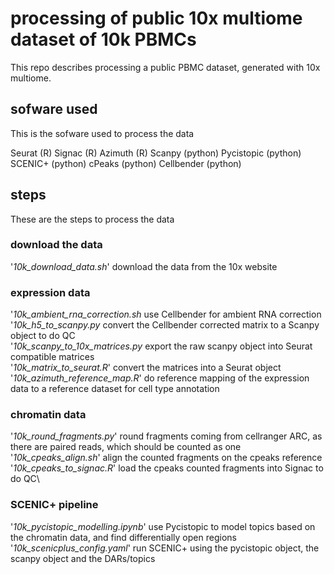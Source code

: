 # processing of public 10x multiome dataset of 10k PBMCs

This repo describes processing a public PBMC dataset, generated with 10x multiome.

## sofware used

This is the sofware used to process the data

Seurat (R)
Signac (R)
Azimuth (R)
Scanpy (python)
Pycistopic (python)
SCENIC+ (python)
cPeaks (python)
Cellbender (python)

## steps

These are the steps to process the data


### download the data

'*10k_download_data.sh*'    download the data from the 10x website


### expression data

'*10k_ambient_rna_correction.sh*    use Cellbender for ambient RNA correction\
'*10k_h5_to_scanpy.py*    convert the Cellbender corrected matrix to a Scanpy object to do QC\
'*10k_scanpy_to_10x_matrices.py*    export the raw scanpy object into Seurat compatible matrices\
'*10k_matrix_to_seurat.R*'  convert the matrices into a Seurat object\
'*10k_azimuth_reference_map.R*' do reference mapping of the expression data to a reference dataset for cell type annotation


### chromatin data

'*10k_round_fragments.py*'  round fragments coming from cellranger ARC, as there are paired reads, which should be counted as one\
'*10k_cpeaks_align.sh*' align the counted fragments on the cpeaks reference\
'*10k_cpeaks_to_signac.R*'  load the cpeaks counted fragments into Signac to do QC\


### SCENIC+ pipeline
'*10k_pycistopic_modelling.ipynb*'  use Pycistopic to model topics based on the chromatin data, and find differentially open regions\
'*10k_scenicplus_config.yaml*'  run SCENIC+ using the pycistopic object, the scanpy object and the DARs/topics
